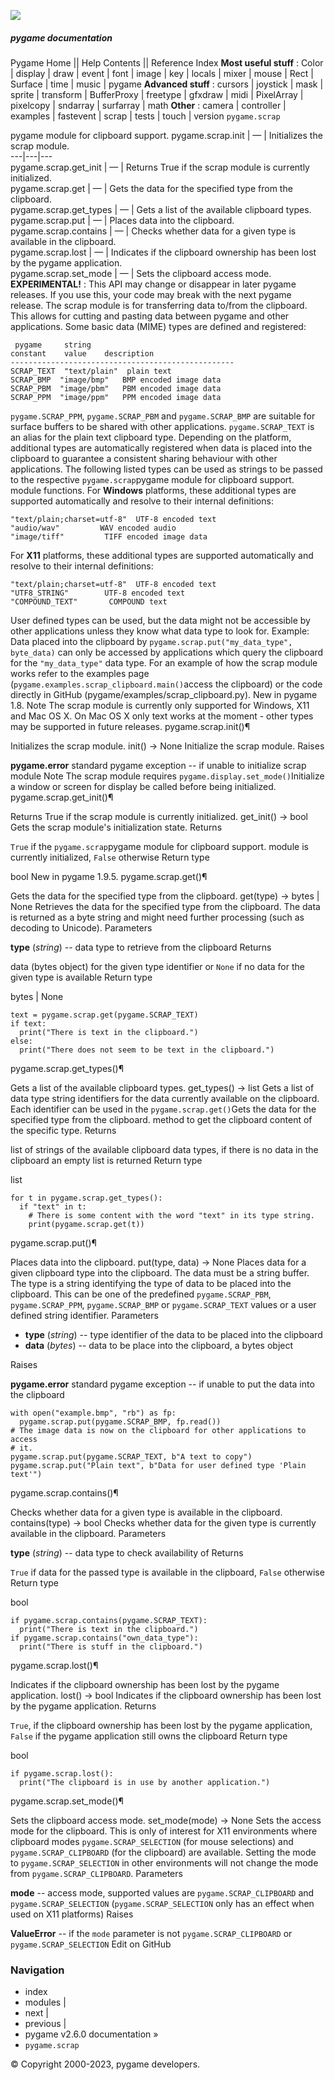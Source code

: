 ![](https://www.pygame.org/docs/_static/pygame_tiny.png)
##### pygame documentation
Pygame Home || Help Contents || Reference Index
**Most useful stuff** : Color | display | draw | event | font | image | key | locals | mixer | mouse | Rect | Surface | time | music | pygame
**Advanced stuff** : cursors | joystick | mask | sprite | transform | BufferProxy | freetype | gfxdraw | midi | PixelArray | pixelcopy | sndarray | surfarray | math
**Other** : camera | controller | examples | fastevent | scrap | tests | touch | version
`pygame.scrap`
    
pygame module for clipboard support.
pygame.scrap.init | — | Initializes the scrap module.  
---|---|---  
pygame.scrap.get_init | — | Returns True if the scrap module is currently initialized.  
pygame.scrap.get | — | Gets the data for the specified type from the clipboard.  
pygame.scrap.get_types | — | Gets a list of the available clipboard types.  
pygame.scrap.put | — | Places data into the clipboard.  
pygame.scrap.contains | — | Checks whether data for a given type is available in the clipboard.  
pygame.scrap.lost | — | Indicates if the clipboard ownership has been lost by the pygame application.  
pygame.scrap.set_mode | — | Sets the clipboard access mode.  
**EXPERIMENTAL!** : This API may change or disappear in later pygame releases. If you use this, your code may break with the next pygame release.
The scrap module is for transferring data to/from the clipboard. This allows for cutting and pasting data between pygame and other applications. Some basic data (MIME) types are defined and registered:
```
 pygame     string
constant    value    description
--------------------------------------------------
SCRAP_TEXT  "text/plain"  plain text
SCRAP_BMP  "image/bmp"   BMP encoded image data
SCRAP_PBM  "image/pbm"   PBM encoded image data
SCRAP_PPM  "image/ppm"   PPM encoded image data

```

`pygame.SCRAP_PPM`, `pygame.SCRAP_PBM` and `pygame.SCRAP_BMP` are suitable for surface buffers to be shared with other applications. `pygame.SCRAP_TEXT` is an alias for the plain text clipboard type.
Depending on the platform, additional types are automatically registered when data is placed into the clipboard to guarantee a consistent sharing behaviour with other applications. The following listed types can be used as strings to be passed to the respective `pygame.scrap`pygame module for clipboard support. module functions.
For **Windows** platforms, these additional types are supported automatically and resolve to their internal definitions:
```
"text/plain;charset=utf-8"  UTF-8 encoded text
"audio/wav"         WAV encoded audio
"image/tiff"         TIFF encoded image data

```

For **X11** platforms, these additional types are supported automatically and resolve to their internal definitions:
```
"text/plain;charset=utf-8"  UTF-8 encoded text
"UTF8_STRING"        UTF-8 encoded text
"COMPOUND_TEXT"       COMPOUND text

```

User defined types can be used, but the data might not be accessible by other applications unless they know what data type to look for. Example: Data placed into the clipboard by `pygame.scrap.put("my_data_type", byte_data)` can only be accessed by applications which query the clipboard for the `"my_data_type"` data type.
For an example of how the scrap module works refer to the examples page (`pygame.examples.scrap_clipboard.main()`access the clipboard) or the code directly in GitHub (pygame/examples/scrap_clipboard.py).
New in pygame 1.8.
Note
The scrap module is currently only supported for Windows, X11 and Mac OS X. On Mac OS X only text works at the moment - other types may be supported in future releases.
pygame.scrap.init()¶
    
Initializes the scrap module.
init() -> None
Initialize the scrap module.
Raises
    
**pygame.error** standard pygame exception -- if unable to initialize scrap module
Note
The scrap module requires `pygame.display.set_mode()`Initialize a window or screen for display be called before being initialized.
pygame.scrap.get_init()¶
    
Returns True if the scrap module is currently initialized.
get_init() -> bool
Gets the scrap module's initialization state.
Returns
    
`True` if the `pygame.scrap`pygame module for clipboard support. module is currently initialized, `False` otherwise
Return type
    
bool
New in pygame 1.9.5.
pygame.scrap.get()¶
    
Gets the data for the specified type from the clipboard.
get(type) -> bytes | None
Retrieves the data for the specified type from the clipboard. The data is returned as a byte string and might need further processing (such as decoding to Unicode).
Parameters
    
**type** (_string_) -- data type to retrieve from the clipboard
Returns
    
data (bytes object) for the given type identifier or `None` if no data for the given type is available
Return type
    
bytes | None
```
text = pygame.scrap.get(pygame.SCRAP_TEXT)
if text:
  print("There is text in the clipboard.")
else:
  print("There does not seem to be text in the clipboard.")

```

pygame.scrap.get_types()¶
    
Gets a list of the available clipboard types.
get_types() -> list
Gets a list of data type string identifiers for the data currently available on the clipboard. Each identifier can be used in the `pygame.scrap.get()`Gets the data for the specified type from the clipboard. method to get the clipboard content of the specific type.
Returns
    
list of strings of the available clipboard data types, if there is no data in the clipboard an empty list is returned
Return type
    
list
```
for t in pygame.scrap.get_types():
  if "text" in t:
    # There is some content with the word "text" in its type string.
    print(pygame.scrap.get(t))

```

pygame.scrap.put()¶
    
Places data into the clipboard.
put(type, data) -> None
Places data for a given clipboard type into the clipboard. The data must be a string buffer. The type is a string identifying the type of data to be placed into the clipboard. This can be one of the predefined `pygame.SCRAP_PBM`, `pygame.SCRAP_PPM`, `pygame.SCRAP_BMP` or `pygame.SCRAP_TEXT` values or a user defined string identifier.
Parameters
    
  * **type** (_string_) -- type identifier of the data to be placed into the clipboard
  * **data** (_bytes_) -- data to be place into the clipboard, a bytes object


Raises
    
**pygame.error** standard pygame exception -- if unable to put the data into the clipboard
```
with open("example.bmp", "rb") as fp:
  pygame.scrap.put(pygame.SCRAP_BMP, fp.read())
# The image data is now on the clipboard for other applications to access
# it.
pygame.scrap.put(pygame.SCRAP_TEXT, b"A text to copy")
pygame.scrap.put("Plain text", b"Data for user defined type 'Plain text'")

```

pygame.scrap.contains()¶
    
Checks whether data for a given type is available in the clipboard.
contains(type) -> bool
Checks whether data for the given type is currently available in the clipboard.
Parameters
    
**type** (_string_) -- data type to check availability of
Returns
    
`True` if data for the passed type is available in the clipboard, `False` otherwise
Return type
    
bool
```
if pygame.scrap.contains(pygame.SCRAP_TEXT):
  print("There is text in the clipboard.")
if pygame.scrap.contains("own_data_type"):
  print("There is stuff in the clipboard.")

```

pygame.scrap.lost()¶
    
Indicates if the clipboard ownership has been lost by the pygame application.
lost() -> bool
Indicates if the clipboard ownership has been lost by the pygame application.
Returns
    
`True`, if the clipboard ownership has been lost by the pygame application, `False` if the pygame application still owns the clipboard
Return type
    
bool
```
if pygame.scrap.lost():
  print("The clipboard is in use by another application.")

```

pygame.scrap.set_mode()¶
    
Sets the clipboard access mode.
set_mode(mode) -> None
Sets the access mode for the clipboard. This is only of interest for X11 environments where clipboard modes `pygame.SCRAP_SELECTION` (for mouse selections) and `pygame.SCRAP_CLIPBOARD` (for the clipboard) are available. Setting the mode to `pygame.SCRAP_SELECTION` in other environments will not change the mode from `pygame.SCRAP_CLIPBOARD`.
Parameters
    
**mode** -- access mode, supported values are `pygame.SCRAP_CLIPBOARD` and `pygame.SCRAP_SELECTION` (`pygame.SCRAP_SELECTION` only has an effect when used on X11 platforms)
Raises
    
**ValueError** -- if the `mode` parameter is not `pygame.SCRAP_CLIPBOARD` or `pygame.SCRAP_SELECTION`
Edit on GitHub
### Navigation
  * index
  * modules |
  * next |
  * previous |
  * pygame v2.6.0 documentation »
  * `pygame.scrap`


© Copyright 2000-2023, pygame developers. 
